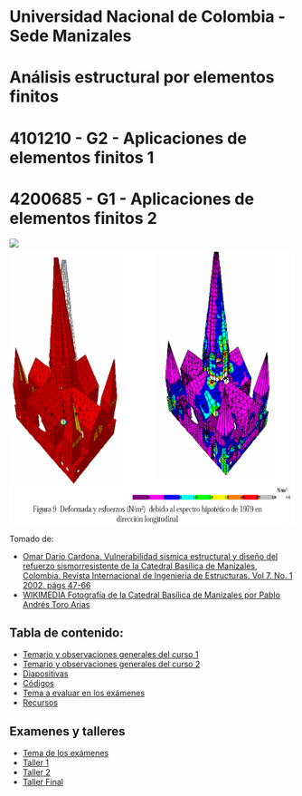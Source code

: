 # Universidad Nacional de Colombia - Sede Manizales
# Análisis estructural por elementos finitos
# 4101210 - G2 - Aplicaciones de elementos finitos 1
# 4200685 - G1 - Aplicaciones de elementos finitos 2

<p float="left">
  <img src="https://upload.wikimedia.org/wikipedia/commons/thumb/0/09/2007-06-12_catedral_de_manizales-pablo_andres_toro_arias.jpg/266px-2007-06-12_catedral_de_manizales-pablo_andres_toro_arias.jpg" height="485" />

  <img src="../figs/catedral.png" height="485" /> 
</p>

Tomado de:
* [Omar Darío Cardona. Vulnerabilidad sísmica estructural y diseño del refuerzo sismorresistente de la Catedral Basílica de Manizales, Colombia. Revista Internacional de Ingeniería de Estructuras. Vol 7. No. 1 2002. págs 47-66](http://idea.manizales.unal.edu.co/gestion_riesgos/descargas/gestion/Catedralm1.pdf)
* [WIKIMEDIA Fotografía de la Catedral Basílica de Manizales por Pablo Andrés Toro Arias](https://commons.wikimedia.org/wiki/File:2007-06-12_catedral_de_manizales-pablo_andres_toro_arias.jpg)

## Tabla de contenido: 
- [Temario y observaciones generales del curso 1](01_temario_y_observaciones_generales_1.md)
- [Temario y observaciones generales del curso 2](01_temario_y_observaciones_generales_2.md)
- [Diapositivas](../diapositivas)
- [Códigos](../codigo/)
- [Tema a evaluar en los exámenes](tema_examenes.md)
- [Recursos](recursos.md)

## Examenes y talleres
- [Tema de los exámenes](tema_examenes.md)
- [Taller 1](../talleres/taller_1_2019b.md)
- [Taller 2](../talleres/taller_2_2019b.md)
- [Taller Final](../talleres/taller_3_2019b.md)